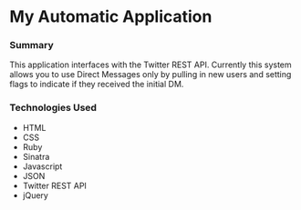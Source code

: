 # My Automatic Application
### Summary
This application interfaces with the Twitter REST API.  Currently this system allows you to use Direct Messages only by pulling in new users and setting flags to indicate if they received the initial DM.
### Technologies Used
- HTML
- CSS
- Ruby
- Sinatra
- Javascript
- JSON
- Twitter REST API
- jQuery